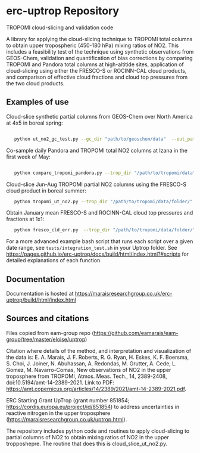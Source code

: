 # erc-uptrop Repository
TROPOMI cloud-slicing and validation code

A library for applying the cloud-slicing technique to TROPOMI total columns to obtain upper tropospheric (450-180 hPa) mixing ratios of NO2. This includes a feasibility test of the technique using synthetic observations from GEOS-Chem, validation and quantification of bias corrections by comparing TROPOMI and Pandora total columns at high-altitide sites, application of cloud-slicing using either the FRESCO-S or ROCINN-CAL cloud products, and comparison of effective cloud fractions and cloud top pressures from the two cloud products.

Examples of use
---------------

Cloud-slice synthetic partial columns from GEOS-Chem over North America at 4x5 in boreal spring:

```bash

   python ut_no2_gc_test.py --gc_dir "path/to/geoschem/data"  --out_path "/path/to/output/file" --resolution 4x5 --season mam --region NA
```
   
Co-sample daily Pandora and TROPOMI total NO2 columns at Izana in the first week of May:

```bash

   python compare_tropomi_pandora.py --trop_dir "/path/to/tropomi/data" --pan_dir "/path/to/pandora/data" --out_dir "/path/to/output/dir" --start_date 01-05-2019 --end_date 07-05-2019 --apply_bias_correction True --no2_col Trop --pandora_site izana
```
   
Cloud-slice Jun-Aug TROPOMI partial NO2 columns using the FRESCO-S cloud product in boreal summer:

```bash
   python tropomi_ut_no2.py --trop_dir "/path/to/tropomi/data/folder/" --out_dir "/path/to/output/folder/" --cloud_product fresco --season jja
```

Obtain January mean FRESCO-S and ROCINN-CAL cloud top pressures and fractions at 1x1:

```bash
   python fresco_cld_err.py  --trop_dir "/path/to/tropomi/data/folder/" --out_dir "/path/to/output/folder/" --start_date 01-01-2019 --end_date 31-01-2019 --out_res 1x1 --dlr_cld_top height
```

For a more advanced example bash script that runs each script over a given date range, see ``tests/integration_test.sh`` in your Uptrop folder.
See https://pages.github.io/erc-uptrop/docs/build/html/index.html?#scripts for detailed explanations of each function.


Documentation
-------------
Documentation is hosted at https://maraisresearchgroup.co.uk/erc-uptrop/build/html/index.html

Sources and citations
---------------------
Files copied from eam-group repo (https://github.com/eamarais/eam-group/tree/master/eloise/uptrop)

Citation where details of the method, and interpretation and visualization of the data is:
E. A. Marais, J. F. Roberts, R. G. Ryan, H. Eskes, K. F. Boersma, S. Choi, J. Joiner, N. Abuhassan, A. Redondas, M. Grutter, A. Cede, L. Gomez, M. Navarro-Comas, New observations of NO2 in the upper troposphere from TROPOMI, Atmos. Meas. Tech., 14, 2389-2408, doi:10.5194/amt-14-2389-2021. Link to PDF: https://amt.copernicus.org/articles/14/2389/2021/amt-14-2389-2021.pdf.

ERC Starting Grant UpTrop (grant number 851854; https://cordis.europa.eu/project/id/851854) to address uncertainties in reactive nitrogen in the upper troposphere (https://maraisresearchgroup.co.uk/uptrop.html). 

The repository includes python code and routines to apply cloud-slicing to partial columns of NO2 to obtain mixing ratios of NO2 in the upper tropposhepre. The routine that does this is cloud_slice_ut_no2.py. 

